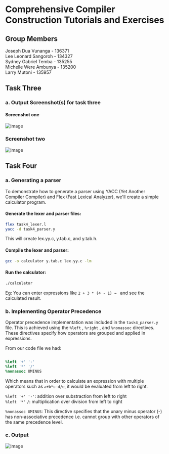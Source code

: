 # Comprehensive Compiler Construction Tutorials and Exercises

## Group Members
Joseph Dua Vunanga - 136371  <br>
Lee Leonard Sangoroh - 134327 <br>
Sydney Gabriel Temba - 135255 <br>
Michelle Were Ambunya - 135200 <br>
Larry Mutoni - 135957


## Task Three 

### a. Output Screenshot(s) for task three

#### Screenshot one
![image](https://github.com/jeffvun/compiler-tutorials-ics4b/assets/61079370/3f976ef9-7b9e-49fb-8eef-3a2bc1e44941)

### Screenshot two
![image](https://github.com/jeffvun/compiler-tutorials-ics4b/assets/61079370/9306ae26-52fa-40b9-87ce-a29f4f09be0d)


## Task Four 

### a. Generating a parser
To demonstrate how to generate a parser using YACC (Yet Another Compiler Compiler) and Flex (Fast Lexical Analyzer), we'll create a simple calculator program.

#### Generate the lexer and parser files:

```bash
flex task4_lexer.l
yacc -d task4_parser.y
```
This will create lex.yy.c, y.tab.c, and y.tab.h.

#### Compile the lexer and parser:

```bash
gcc -o calculator y.tab.c lex.yy.c -lm
```

#### Run the calculator:

```bash
./calculator
```
Eg: You can enter expressions like ``` 2 + 3 * (4 - 1) =  ```   and see the calculated result.


### b. Implementing Operator Precedence

Operator precedence implementation was included in the `task4_parser.y` file. This is achieved using the  `%left` , `%right` , and `%nonassoc`  directives. These directives specify how operators are grouped and applied in expressions.

From our code file we had:
``` Yacc

%left '+' '-'
%left '*' '/'
%nonassoc UMINUS

```
Which means that in order to calculate an expression with multiple operators such as `a+b*c-d/e`, it would be evaluated from left to right.

`%left '+' '-'`: addition over substraction from left to right
<br>`%left '*'` `/`: multiplication over division from left to right

`%nonassoc UMINUS`: This directive specifies that the unary minus operator (-) has non-associative precedence i.e. cannot group with other operators of the same precedence level.

### c. Output
![image](https://github.com/jeffvun/compiler-tutorials-ics4b/assets/61079370/5d0dba07-49d4-4938-bdeb-2552124677f7)


